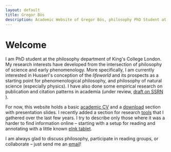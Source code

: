 ```yaml
---
layout: default
title: Gregor Bös
description: Academic Website of Gregor Bös, philosophy PhD Student at King's College London, working on phenomenology and philosophy of science. My in ASCII, my name is often spelled "Gregor Bos", although the official transliteration is "Gregor Boes".
---
```

# Welcome

I am PhD student at the philosophy department of King's College London. My research interests have developed from the intersection of philosophy of science and early phenomenology. More specifically, I am currently interested in Husserl's conception of the *lifeworld* and its prospects as a starting point for phenomenological philosophy, and philosophy of natural science (especially physics). I have also done some empirical research on publication and citation patterns in academia (under review, [draft on SSRN](https://papers.ssrn.com/sol3/papers.cfm?abstract_id=3083692) ).

For now, this website holds a basic [academic CV](./cv/) and a [download](./dl/) section with presentation slides. I recently added a section for research [tools](./tools/) that I gathered over the last few years. I try to describe only those where it was a harder to find information online &ndash; starting with a setup for reading and annotating with a little known [eInk tablet](./tools/ereader/ "Like paper but digital - an eInk solution for focused reading and writing").

<p> I am always glad to discuss philosophy, participate in reading groups, or collaborate &ndash; just send me an <a href="mailto:mail@gregorboes.com">email</a>!
